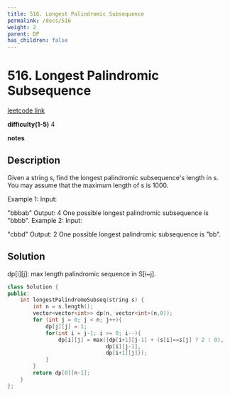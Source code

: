 ```yaml
---
title: 516. Longest Palindromic Subsequence
permalink: /docs/516
weight: 2
parent: DP
has_children: false
---
```

# 516. Longest Palindromic Subsequence
[leetcode link](https://leetcode.com/problems/longest-palindromic-subsequence/)

**difficulty(1-5)** 
4

**notes**   


## Description
Given a string s, find the longest palindromic subsequence's length in s. You may assume that the maximum length of s is 1000.

Example 1:
Input:

"bbbab"
Output:
4
One possible longest palindromic subsequence is "bbbb".
Example 2:
Input:

"cbbd"
Output:
2
One possible longest palindromic subsequence is "bb".

## Solution
dp[i][j]: 
max length palindromic sequence in S[i~j].

```c++
class Solution {
public:
    int longestPalindromeSubseq(string s) {
        int n = s.length();
        vector<vector<int>> dp(n, vector<int>(n,0));
        for (int j = 0; j < n; j++){
            dp[j][j] = 1;
            for(int i = j-1; i >= 0; i--){
                dp[i][j] = max({dp[i+1][j-1] + (s[i]==s[j] ? 2 : 0),
                               dp[i][j-1],
                               dp[i+1][j]});
            }
        }
        return dp[0][n-1];
    }
};
```

<!-- 
Default label
{: .label }

Blue label
{: .label .label-blue }

Stable
{: .label .label-green }

New release
{: .label .label-purple }

Coming soon
{: .label .label-yellow }

Deprecated
{: .label .label-red } -->
